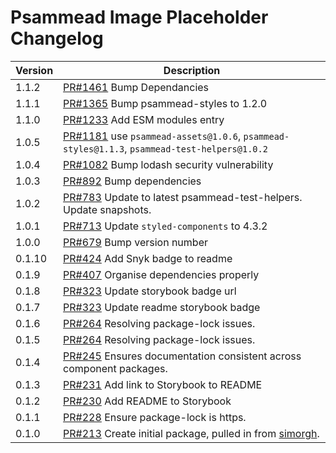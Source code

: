 # Psammead Image Placeholder Changelog

<!-- prettier-ignore -->
| Version | Description |
|---------|-------------|
| 1.1.2 | [PR#1461](https://github.com/bbc/psammead/pull/1461) Bump Dependancies |
| 1.1.1 | [PR#1365](https://github.com/bbc/psammead/pull/1365) Bump psammead-styles to 1.2.0 |
| 1.1.0 | [PR#1233](https://github.com/bbc/psammead/pull/1233) Add ESM modules entry |
| 1.0.5 | [PR#1181](https://github.com/bbc/psammead/pull/1181) use `psammead-assets@1.0.6`, `psammead-styles@1.1.3`, `psammead-test-helpers@1.0.2`|
| 1.0.4 | [PR#1082](https://github.com/bbc/psammead/pull/1082) Bump lodash security vulnerability |
| 1.0.3 | [PR#892](https://github.com/bbc/psammead/pull/892) Bump dependencies |
| 1.0.2 | [PR#783](https://github.com/bbc/psammead/pull/783) Update to latest psammead-test-helpers. Update snapshots. |
| 1.0.1 | [PR#713](https://github.com/bbc/psammead/pull/713) Update `styled-components` to 4.3.2 |
| 1.0.0 | [PR#679](https://github.com/bbc/psammead/pull/679) Bump version number |
| 0.1.10 | [PR#424](https://github.com/bbc/psammead/pull/424) Add Snyk badge to readme |
| 0.1.9 | [PR#407](https://github.com/bbc/psammead/pull/407) Organise dependencies properly |
| 0.1.8 | [PR#323](https://github.com/bbc/psammead/pull/323) Update storybook badge url |
| 0.1.7 | [PR#323](https://github.com/BBC/psammead/pull/323) Update readme storybook badge |
| 0.1.6 | [PR#264](https://github.com/BBC/psammead/pull/319) Resolving package-lock issues. |
| 0.1.5 | [PR#264](https://github.com/BBC/psammead/pull/264) Resolving package-lock issues. |
| 0.1.4 | [PR#245](https://github.com/BBC-News/psammead/pull/245) Ensures documentation consistent across component packages. |
| 0.1.3 | [PR#231](https://github.com/BBC-News/psammead/pull/231) Add link to Storybook to README |
| 0.1.2 | [PR#230](https://github.com/BBC-News/psammead/pull/230) Add README to Storybook |
| 0.1.1 | [PR#228](https://github.com/BBC-News/psammead/pull/228) Ensure package-lock is https. |
| 0.1.0 | [PR#213](https://github.com/BBC-News/psammead/pull/213) Create initial package, pulled in from [simorgh](https://github.com/BBC-News/simorgh). |
